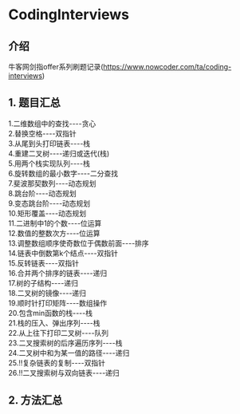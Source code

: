 # CodingInterviews

## 介绍
牛客网剑指offer系列刷题记录(https://www.nowcoder.com/ta/coding-interviews)

## 1. 题目汇总
1.二维数组中的查找----贪心  
2.替换空格----双指针  
3.从尾到头打印链表----栈  
4.重建二叉树----递归或迭代(栈)  
5.用两个栈实现队列----栈  
6.旋转数组的最小数字----二分查找  
7.斐波那契数列----动态规划  
8.跳台阶----动态规划  
9.变态跳台阶----动态规划  
10.矩形覆盖----动态规划  
11.二进制中1的个数----位运算  
12.数值的整数次方----位运算  
13.调整数组顺序使奇数位于偶数前面----排序  
14.链表中倒数第k个结点----双指针  
15.反转链表----双指针  
16.合并两个排序的链表----递归  
17.树的子结构----递归  
18.二叉树的镜像----递归  
19.顺时针打印矩阵----数组操作  
20.包含min函数的栈----栈  
21.栈的压入、弹出序列----栈  
22.从上往下打印二叉树----队列  
23.二叉搜索树的后序遍历序列----栈  
24.二叉树中和为某一值的路径----递归  
25.!!复杂链表的复制----双指针  
26.!!二叉搜索树与双向链表----递归  

## 2. 方法汇总

